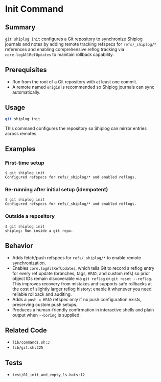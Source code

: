 # Init Command

## Summary
`git shiplog init` configures a Git repository to synchronize Shiplog journals and notes by adding remote tracking refspecs for `refs/_shiplog/*` references and enabling comprehensive reflog tracking via `core.logAllRefUpdates` to maintain rollback capability.

## Prerequisites
- Run from the root of a Git repository with at least one commit.
- A remote named `origin` is recommended so Shiplog journals can sync automatically.

## Usage
```bash
git shiplog init
```

This command configures the repository so Shiplog can mirror entries across remotes.

## Examples

### First-time setup
```
$ git shiplog init
Configured refspecs for refs/_shiplog/* and enabled reflogs.
```

### Re-running after initial setup (idempotent)
```
$ git shiplog init
Configured refspecs for refs/_shiplog/* and enabled reflogs.
```

### Outside a repository
```
$ git shiplog init
shiplog: Run inside a git repo.
```

## Behavior
- Adds fetch/push refspecs for `refs/_shiplog/*` to enable remote synchronization.
- Enables `core.logAllRefUpdates`, which tells Git to record a reflog entry for every ref update (branches, tags, `HEAD`, and custom refs) so prior object IDs remain discoverable via `git reflog` or `git reset --reflog`. This improves recovery from mistakes and supports safe rollbacks at the cost of slightly larger reflog history; enable it whenever you need reliable rollback and auditing.
- Adds a `push = HEAD` refspec only if no push configuration exists, preserving custom push setups.
- Produces a human-friendly confirmation in interactive shells and plain output when `--boring` is supplied.

## Related Code
- `lib/commands.sh:3`
- `lib/git.sh:225`

## Tests
- `test/01_init_and_empty_ls.bats:12`
